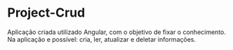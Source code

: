 # Project-Crud
Aplicação criada utilizado Angular, com o objetivo de fixar o conhecimento. Na aplicação e possível: cria, ler, atualizar e deletar informações.
